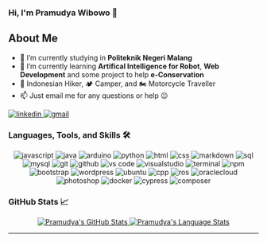 ### Hi, I'm Pramudya Wibowo 👋

## About Me

- 🔭 I’m currently studying in **Politeknik Negeri Malang**
- 🌱 I’m currently learning **Artifical Intelligence for Robot**, **Web Development** and some project to help **e-Conservation**
- 🥾 Indonesian Hiker, 🏕 Camper, and 🏍 Motorcycle Traveller
- 📫 Just email me for any questions or help 😉

<div align="left">
  <a href="https://www.linkedin.com/in/pramudyawibowo/">
    <img src="https://img.shields.io/badge/visit%20my%20Linkedin-0A66C2?style=for-the-badge&logo=linkedin&logoColor=white" alt="linkedin" />
  </a>
  <a href="mailto:pramudya.wibowo72@gmail.com">
    <img src="https://img.shields.io/badge/email%20me-EA4335?style=for-the-badge&logo=gmail&logoColor=white" alt="gmail" />
  </a>
</div>


<!-- ### Tools: -->
### Languages, Tools, and Skills 🛠
<div align="center">
 <img src="https://img.shields.io/badge/Laravel-FB503B?style=for-the-badge&logo=laravel&logoColor=white" alt="javascript" />
 <img src="https://img.shields.io/badge/java-f89820?style=for-the-badge&logo=java&logoColor=white" alt="java" />
 <img src="https://img.shields.io/badge/arduino-4fccf3?style=for-the-badge&logo=arduino&logoColor=white" alt="arduino" />
 <img src="https://img.shields.io/badge/python-3776AB?style=for-the-badge&logo=python&logoColor=white" alt="python" />
 <img src="https://img.shields.io/badge/HTML-E34F26?style=for-the-badge&logo=html5&logoColor=white" alt="html" />
 <img src="https://img.shields.io/badge/css-1572B6?style=for-the-badge&logo=css3&logoColor=white" alt="css" />
 <img src="https://img.shields.io/badge/Markdown-000000?style=for-the-badge&logo=markdown&logoColor=white" alt="markdown" />
 <img src="https://img.shields.io/badge/SQL-407AFC?style=for-the-badge&logo=icloud&logoColor=white" alt="sql" />
 <img src="https://img.shields.io/badge/MySQL-407AFC?style=for-the-badge&logo=mysql&logoColor=white" alt="mysql" />
 <img src="https://img.shields.io/badge/Git-F05032?style=for-the-badge&logo=git&logoColor=white" alt="git" />
 <img src="https://img.shields.io/badge/GitHub-100000?style=for-the-badge&logo=github&logoColor=white" alt="github" />
 <img src="https://img.shields.io/badge/vs%20code-007ACC?style=for-the-badge&logo=visual%20studio%20code&logoColor=white" alt="vs code" />
 <img src="https://img.shields.io/badge/visual%20Studio-5d2b90?style=for-the-badge&logo=visual%20studio&logoColor=white" alt="visualstudio" />
 <img src="https://img.shields.io/badge/terminal%20commands-black?style=for-the-badge&logo=windows%20terminal&logoColor=white" alt="terminal" />
 <img src="https://img.shields.io/badge/npm-CB3837?style=for-the-badge&logo=npm&logoColor=white" alt="npm" />
 <img src="https://img.shields.io/badge/bootstrap-7952B3?style=for-the-badge&logo=bootstrap&logoColor=white" alt="bootstrap" />
 <img src="https://img.shields.io/badge/wordpress-21759b?style=for-the-badge&logo=wordpress&logoColor=white" alt="wordpress" />
 <img src="https://img.shields.io/badge/ubuntu-DD4814?style=for-the-badge&logo=ubuntu&logoColor=white" alt="ubuntu" />
 <img src="https://img.shields.io/badge/C++-5E97D0?style=for-the-badge&logo=cplusplus&logoColor=white" alt="cpp" />
 <img src="https://img.shields.io/badge/ros-22314E?style=for-the-badge&logo=ros&logoColor=white" alt="ros" />
 <img src="https://img.shields.io/badge/oracle%20cloud-000000?style=for-the-badge&logo=oracle&logoColor=F80000" alt="oraclecloud" />
 <img src="https://img.shields.io/badge/adobe%20photoshop-31A8FF?style=for-the-badge&logo=adobe%20photoshop&logoColor=white" alt="photoshop" />
 <img src="https://img.shields.io/badge/docker-384d54?style=for-the-badge&logo=docker&logoColor=0db7ed" alt="docker" />
 <img src="https://img.shields.io/badge/cypress-061d42?style=for-the-badge&logo=cypress&logoColor=white" alt="cypress" />
 <img src="https://img.shields.io/badge/composer-white?style=for-the-badge&logo=composer&logoColor=87371c" alt="composer" />
</div>


### GitHub Stats 📈
<p align="center">
  <a href="https://github.com/pramudyapolinema">
    <img src="https://github-readme-stats.vercel.app/api?username=pramudyapolinema&show_icons=true&theme=dark" alt="Pramudya's GitHub Stats" />
    <img src="https://github-readme-stats.vercel.app/api/top-langs/?username=pramudyapolinema&layout=compact&theme=dark" alt="Pramudya's Language Stats" />
  </a>
</p>

---

  <!--
**pramudyapolinema/pramudyapolinema** is a ✨ _special_ ✨ repository because its `README.md` (this file) appears on your GitHub profile.

Here are some ideas to get you started:

- 🔭 I’m currently working on ...
- 🌱 I’m currently learning ...
- 👯 I’m looking to collaborate on ...
- 🤔 I’m looking for help with ...
- 💬 Ask me about ...
- 📫 How to reach me: ...
- 😄 Pronouns: ...
- ⚡ Fun fact: ...
-->
